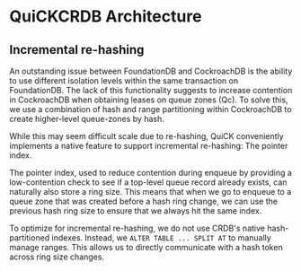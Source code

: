 # QuiCKCRDB Architecture

## Incremental re-hashing

An outstanding issue between FoundationDB and CockroachDB is the ability to use different isolation levels within the same transaction on FoundationDB. The lack of this functionality suggests to increase contention in CockroachDB when obtaining leases on queue zones (Qc). To solve this, we use a combination of hash and range partitioning within CockroachDB to create higher-level queue-zones by hash.

While this may seem difficult scale due to re-hashing, QuiCK conveniently implements a native feature to support incremental re-hashing: The pointer index.

The pointer index, used to reduce contention during enqueue by providing a low-contention check to see if a top-level queue record already exists, can naturally also store a ring size. This means that when we go to enqueue to a queue zone that was created before a hash ring change, we can use the previous hash ring size to ensure that we always hit the same index.

To optimize for incremental re-hashing, we do not use CRDB's native hash-partitioned indexes. Instead, we `ALTER TABLE ... SPLIT AT` to manually manage ranges. This allows us to directly communicate with a hash token across ring size changes.